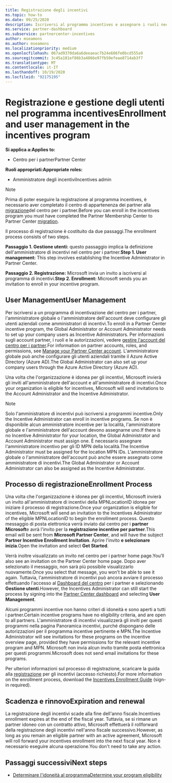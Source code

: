 ```yaml
---
title: Registrazione degli incentivi
ms.topic: how-to
ms.date: 09/25/2020
description: Iscriversi al programma incentives e assegnare i ruoli necessari per la gestione degli utenti. Questo articolo descrive il processo di registrazione.
ms.service: partner-dashboard
ms.subservice: partnercenter-incentives
author: mseamons
ms.author: mseamons
ms.localizationpriority: medium
ms.openlocfilehash: 067ad9370da6a6deeaeac7b24e606fe0bcd555a9
ms.sourcegitcommit: 3c45a181ef86b3a4866e97fb50efeae8714ab3f7
ms.translationtype: MT
ms.contentlocale: it-IT
ms.lasthandoff: 10/19/2020
ms.locfileid: "92175195"
---
```

# <a name="enrollment-and-user-management-in-the-incentives-program"></a><span data-ttu-id="b8b91-104">Registrazione e gestione degli utenti nel programma incentives</span><span class="sxs-lookup"><span data-stu-id="b8b91-104">Enrollment and user management in the incentives program</span></span>

<span data-ttu-id="b8b91-105">**Si applica a:**</span><span class="sxs-lookup"><span data-stu-id="b8b91-105">**Applies to:**</span></span>

- <span data-ttu-id="b8b91-106">Centro per i partner</span><span class="sxs-lookup"><span data-stu-id="b8b91-106">Partner Center</span></span>

<span data-ttu-id="b8b91-107">**Ruoli appropriati:**</span><span class="sxs-lookup"><span data-stu-id="b8b91-107">**Appropriate roles:**</span></span>

- <span data-ttu-id="b8b91-108">Amministratore degli incentivi</span><span class="sxs-lookup"><span data-stu-id="b8b91-108">Incentives admin</span></span>

>[!NOTE]
><span data-ttu-id="b8b91-109">Prima di poter eseguire la registrazione al programma incentives, è necessario aver completato il centro di appartenenza dei partner alla [migrazione](prepare-pmc-pc-migration.md)del centro per i partner.</span><span class="sxs-lookup"><span data-stu-id="b8b91-109">Before you can enroll in the incentives program you must have completed the Partner Membership Center to Partner Center [migration](prepare-pmc-pc-migration.md).</span></span>

<span data-ttu-id="b8b91-110">Il processo di registrazione è costituito da due passaggi.</span><span class="sxs-lookup"><span data-stu-id="b8b91-110">The enrollment process consists of two steps.</span></span>

<span data-ttu-id="b8b91-111">**Passaggio 1. Gestione utenti:** questo passaggio implica la definizione dell'amministratore di incentivi nel centro per i partner.</span><span class="sxs-lookup"><span data-stu-id="b8b91-111">**Step 1. User management:** This step involves establishing the Incentive Administrator in Partner Center.</span></span>

<span data-ttu-id="b8b91-112">**Passaggio 2. Registrazione:** Microsoft invia un invito a iscriversi al programma di incentivi.</span><span class="sxs-lookup"><span data-stu-id="b8b91-112">**Step 2. Enrollment:** Microsoft sends you an invitation to enroll in your incentive program.</span></span>

## <a name="user-management"></a><span data-ttu-id="b8b91-113">User Management</span><span class="sxs-lookup"><span data-stu-id="b8b91-113">User Management</span></span>

<span data-ttu-id="b8b91-114">Per iscriversi a un programma di incentivazione del centro per i partner, l'amministratore globale o l'amministratore dell'account deve configurare gli utenti aziendali come amministratori di incentivi.</span><span class="sxs-lookup"><span data-stu-id="b8b91-114">To enroll in a Partner Center incentive program, the Global Administrator or Account Administrator needs to set up your company users as Incentive Administrators.</span></span> <span data-ttu-id="b8b91-115">Per informazioni sugli account partner, i ruoli e le autorizzazioni, vedere [gestire l'account del centro per i partner](partner-center-account-setup.md).</span><span class="sxs-lookup"><span data-stu-id="b8b91-115">For information on partner accounts, roles, and permissions, see [Manage your Partner Center account](partner-center-account-setup.md).</span></span> <span data-ttu-id="b8b91-116">L'amministratore globale può anche configurare gli utenti aziendali tramite il Azure Active Directory (Azure AD).</span><span class="sxs-lookup"><span data-stu-id="b8b91-116">The Global Administrator can also set up your company users through the Azure Active Directory (Azure AD).</span></span>

<span data-ttu-id="b8b91-117">Una volta che l'organizzazione è idonea per gli incentivi, Microsoft invierà gli inviti all'amministratore dell'account e all'amministratore di incentivi.</span><span class="sxs-lookup"><span data-stu-id="b8b91-117">Once your organization is eligible for incentives, Microsoft will send invitations to the Account Administrator and the Incentive Administrator.</span></span>

>[!NOTE]
><span data-ttu-id="b8b91-118">Solo l'amministratore di incentivi può iscriversi a programmi incentive.</span><span class="sxs-lookup"><span data-stu-id="b8b91-118">Only the Incentive Administrator can enroll in incentive programs.</span></span> <span data-ttu-id="b8b91-119">Se non è disponibile alcun amministratore incentive per la località, l'amministratore globale e l'amministratore dell'account devono assegnarne uno.</span><span class="sxs-lookup"><span data-stu-id="b8b91-119">If there is no Incentive Administrator for your location, the Global Administrator and Account Administrator must assign one.</span></span> <span data-ttu-id="b8b91-120">È necessario assegnare l'amministratore incentivo per gli ID MPN della località.</span><span class="sxs-lookup"><span data-stu-id="b8b91-120">The Incentive Administrator must be assigned for the location MPN IDs.</span></span> <span data-ttu-id="b8b91-121">L'amministratore globale o l'amministratore dell'account può anche essere assegnato come amministratore di incentivi.</span><span class="sxs-lookup"><span data-stu-id="b8b91-121">The Global Administrator or Account Administrator can also be assigned as the Incentive Administrator.</span></span>

## <a name="enrollment-process"></a><span data-ttu-id="b8b91-122">Processo di registrazione</span><span class="sxs-lookup"><span data-stu-id="b8b91-122">Enrollment Process</span></span>

<span data-ttu-id="b8b91-123">Una volta che l'organizzazione è idonea per gli incentivi, Microsoft invierà un invito all'amministratore di incentivi della MPNLocationID idonea per iniziare il processo di registrazione.</span><span class="sxs-lookup"><span data-stu-id="b8b91-123">Once your organization is eligible for incentives, Microsoft will send an invitation to the Incentives Administrator of the eligible MPNLocationID to begin the enrollment process.</span></span> <span data-ttu-id="b8b91-124">Questo messaggio di posta elettronica verrà inviato dal centro per i **partner Microsoft**e avrà l'invito per la **registrazione incentive per partner**.</span><span class="sxs-lookup"><span data-stu-id="b8b91-124">This email will be sent from **Microsoft Partner Center**, and will have the subject **Partner Incentive Enrollment Invitation**.</span></span> <span data-ttu-id="b8b91-125">Aprire l'invito **e selezionare inizia**.</span><span class="sxs-lookup"><span data-stu-id="b8b91-125">Open the invitation and select **Get Started**.</span></span>

<span data-ttu-id="b8b91-126">Verrà inoltre visualizzato un invito nel centro per i partner home page.</span><span class="sxs-lookup"><span data-stu-id="b8b91-126">You’ll also see an invitation on the Partner Center home page.</span></span> <span data-ttu-id="b8b91-127">Dopo aver selezionato il messaggio, non sarà più possibile visualizzarlo nuovamente.</span><span class="sxs-lookup"><span data-stu-id="b8b91-127">Once you select that message, you won’t be able to see it again.</span></span> <span data-ttu-id="b8b91-128">Tuttavia, l'amministratore di incentivi può ancora avviare il processo effettuando l'accesso al [Dashboard del centro](https://partner.microsoft.com/dashboard/) per i partner e selezionando **Gestione utenti**.</span><span class="sxs-lookup"><span data-stu-id="b8b91-128">However, the Incentives Administrator can still start the process by signing into the [Partner Center dashboard](https://partner.microsoft.com/dashboard/) and selecting **User Management**.</span></span>

<span data-ttu-id="b8b91-129">Alcuni programmi incentive non hanno criteri di idoneità e sono aperti a tutti i partner.</span><span class="sxs-lookup"><span data-stu-id="b8b91-129">Certain incentive programs have no eligibility criteria, and are open to all partners.</span></span> <span data-ttu-id="b8b91-130">L'amministratore di incentivi visualizzerà gli inviti per questi programmi nella pagina Panoramica incentivi, purché dispongano delle autorizzazioni per il programma incentive pertinente e MPN.</span><span class="sxs-lookup"><span data-stu-id="b8b91-130">The Incentive Administrator will see invitations for these programs on the incentive overview page, provided they have permissions for the relevant incentive program and MPN.</span></span> <span data-ttu-id="b8b91-131">Microsoft non invia alcun invito tramite posta elettronica per questi programmi.</span><span class="sxs-lookup"><span data-stu-id="b8b91-131">Microsoft does not send email invitations for these programs.</span></span>

<span data-ttu-id="b8b91-132">Per ulteriori informazioni sul processo di registrazione, scaricare la guida alla [registrazione](https://partner.microsoft.com/resources/detail/partner-center-incentives-enrollment-pdf) per gli incentivi (accesso richiesto).</span><span class="sxs-lookup"><span data-stu-id="b8b91-132">For more information on the enrollment process, download the [Incentives Enrollment Guide](https://partner.microsoft.com/resources/detail/partner-center-incentives-enrollment-pdf) (sign-in required).</span></span>

## <a name="expiration-and-renewal"></a><span data-ttu-id="b8b91-133">Scadenza e rinnovo</span><span class="sxs-lookup"><span data-stu-id="b8b91-133">Expiration and renewal</span></span>

<span data-ttu-id="b8b91-134">La registrazione degli incentivi scade alla fine dell'anno fiscale.</span><span class="sxs-lookup"><span data-stu-id="b8b91-134">Incentives enrollment expires at the end of the fiscal year.</span></span> <span data-ttu-id="b8b91-135">Tuttavia, se si rimane un partner idoneo con un contratto attivo, Microsoft effettuerà il rollforward della registrazione degli incentivi nell'anno fiscale successivo.</span><span class="sxs-lookup"><span data-stu-id="b8b91-135">However, as long as you remain an eligible partner with an active agreement, Microsoft will roll forward your incentives enrollment into the next fiscal year.</span></span> <span data-ttu-id="b8b91-136">Non è necessario eseguire alcuna operazione.</span><span class="sxs-lookup"><span data-stu-id="b8b91-136">You don't need to take any action.</span></span>

## <a name="next-steps"></a><span data-ttu-id="b8b91-137">Passaggi successivi</span><span class="sxs-lookup"><span data-stu-id="b8b91-137">Next steps</span></span>

- [<span data-ttu-id="b8b91-138">Determinare l'idoneità al programma</span><span class="sxs-lookup"><span data-stu-id="b8b91-138">Determine your program eligibility</span></span>](incentives-determined-your-program-eligibility.md)
